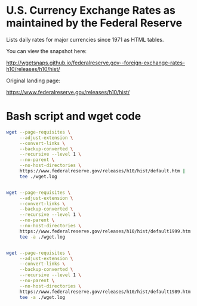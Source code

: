 # U.S. Currency Exchange Rates as maintained by the Federal Reserve

Lists daily rates for major currencies since 1971 as HTML tables.

You can view the snapshot here:

http://wgetsnaps.github.io/federalreserve.gov--foreign-exchange-rates-h10/releases/h10/hist/


Original landing page:

https://www.federalreserve.gov/releases/h10/hist/



# Bash script and wget code

```sh
wget --page-requisites \
     --adjust-extension \
     --convert-links \
     --backup-converted \
     --recursive --level 1 \
     --no-parent \
     --no-host-directories \
     https://www.federalreserve.gov/releases/h10/hist/default.htm |
     tee ./wget.log


wget --page-requisites \
     --adjust-extension \
     --convert-links \
     --backup-converted \
     --recursive --level 1 \
     --no-parent \
     --no-host-directories \
     https://www.federalreserve.gov/releases/h10/hist/default1999.htm |
     tee -a ./wget.log


wget --page-requisites \
     --adjust-extension \
     --convert-links \
     --backup-converted \
     --recursive --level 1 \
     --no-parent \
     --no-host-directories \
     https://www.federalreserve.gov/releases/h10/hist/default1989.htm |
     tee -a ./wget.log
```




